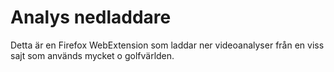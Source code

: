 # Analys nedladdare

Detta är en Firefox WebExtension som laddar ner videoanalyser från en viss sajt som används mycket o
golfvärlden.


